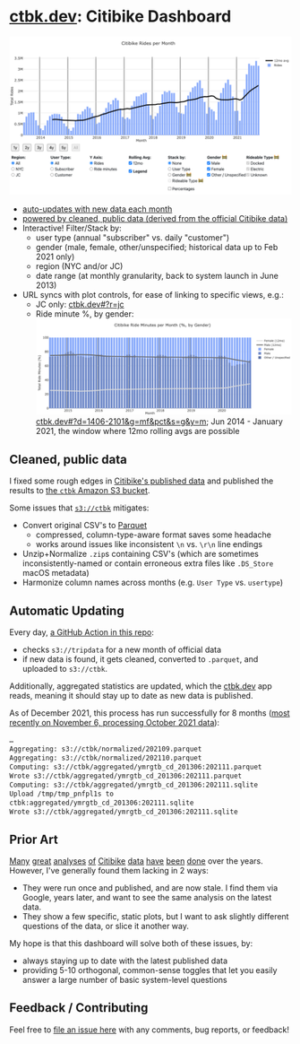 # [ctbk.dev](https://ctbk.dev/): Citibike Dashboard

[![Screenshot of dashboard; per-month ride counts going back 5 years, with a 12mo rolling avg showing mostly steady growth](./screenshot.png)][ctbk.dev]

- [auto-updates with new data each month](#auto-update)
- [powered by cleaned, public data (derived from the official Citibike data)](#cleaned-data)
- Interactive! Filter/Stack by:
  - user type (annual "subscriber" vs. daily "customer")
  - gender (male, female, other/unspecified; historical data up to Feb 2021 only)
  - region (NYC and/or JC)
  - date range (at monthly granularity, back to system launch in June 2013)
- URL syncs with plot controls, for ease of linking to specific views, e.g.:
  - JC only: [ctbk.dev#?r=jc](https://ctbk.dev/#?r=jc)
  - Ride minute %, by gender:
    [![](./gender-percents-minutes.png)][gender pcts plot]
    [ctbk.dev#?d=1406-2101&g=mf&pct&s=g&y=m][gender pcts plot]; Jun 2014 - January 2021, the window where 12mo rolling avgs are possible


## Cleaned, public data <a id="cleaned-data"></a>
I fixed some rough edges in [Citibike's published data][citibike system data] and published the results to [the `ctbk` Amazon S3 bucket][`s3://ctbk`].

Some issues that [`s3://ctbk`] mitigates:
- Convert original CSV's to [Parquet]
  - compressed, column-type-aware format saves some headache
  - works around issues like inconsistent `\n` vs. `\r\n` line endings
- Unzip+Normalize `.zip`s containing CSV's (which are sometimes inconsistently-named or contain erroneous extra files like `.DS_Store` macOS metadata)
- Harmonize column names across months (e.g. `User Type` vs. `usertype`)

## Automatic Updating <a id="auto-update"></a>
Every day, [a GitHub Action in this repo](https://github.com/neighbor-ryan/ctbk.dev/actions):
- checks `s3://tripdata` for a new month of official data
- if new data is found, it gets cleaned, converted to `.parquet`, and uploaded to `s3://ctbk`.

Additionally, aggregated statistics are updated, which the [ctbk.dev] app reads, meaning it should stay up to date as new data is published.

As of December 2021, this process has run successfully for 8 months ([most recently on November 6, processing October 2021 data][202110 GHA]):
```
…
Aggregating: s3://ctbk/normalized/202109.parquet
Aggregating: s3://ctbk/normalized/202110.parquet
Computing: s3://ctbk/aggregated/ymrgtb_cd_201306:202111.parquet
Wrote s3://ctbk/aggregated/ymrgtb_cd_201306:202111.parquet
Computing: s3://ctbk/aggregated/ymrgtb_cd_201306:202111.sqlite
Upload /tmp/tmp_pnfpl1s to ctbk:aggregated/ymrgtb_cd_201306:202111.sqlite
Wrote s3://ctbk/aggregated/ymrgtb_cd_201306:202111.sqlite
```

## Prior Art
[Many][ckran-20210305] [great][toddschneider-20160113] [analyses][jc-analysis-2017] [of][jc-analysis-2018] [Citibike][datastudio-analysis] [data][cl2871-analysis] [have][tableau #citibike] [been][coursera citibike viz course] [done][juanjocarin analysis] over the years. However, I've generally found them lacking in 2 ways:
- They were run once and published, and are now stale. I find them via Google, years later, and want to see the same analysis on the latest data.
- They show a few specific, static plots, but I want to ask slightly different questions of the data, or slice it another way.

My hope is that this dashboard will solve both of these issues, by:
- always staying up to date with the latest published data
- providing 5-10 orthogonal, common-sense toggles that let you easily answer a large number of basic system-level questions

## Feedback / Contributing
Feel free to [file an issue here](https://github.com/neighbor-ryan/ctbk.dev/issues) with any comments, bug reports, or feedback!

[ckran-20210305]: https://towardsdatascience.com/exploring-the-effects-of-the-pandemic-on-nyc-bike-share-usage-ab79f67ac2df
[toddschneider-20160113]: https://toddwschneider.com/posts/a-tale-of-twenty-two-million-citi-bikes-analyzing-the-nyc-bike-share-system/
[jc-analysis-2017]: https://www.bikejc.org/resources/citibikejc-2017
[jc-analysis-2018]: https://www.bikejc.org/citi-bike-usage-jersey-city-2018
[datastudio-analysis]: https://datastudio.google.com/u/0/reporting/a6fc910f-b100-4ac5-a72b-2fa35880f149/page/SKniB
[cl2871-analysis]: https://github.com/cl2871/citibike
[tableau #citibike]: https://public.tableau.com/en-gb/search/all/%23CitiBike
[coursera citibike viz course]: https://www.coursera.org/projects/visualizing-citibike-trips-tableau
[juanjocarin analysis]: http://juanjocarin.github.io/Citibike-viz/

[citibike system data]: https://www.citibikenyc.com/system-data
[citibike s3 index]: https://s3.amazonaws.com/tripdata/index.html
[`s3://ctbk`]: https://s3.amazonaws.com/ctbk/index.html
[Parquet]: https://parquet.apache.org/
[202110 GHA]: https://github.com/neighbor-ryan/ctbk.dev/runs/4125143693#step:6:396

[ctbk.dev]: https://ctbk.dev/
[gender pcts plot]: https://ctbk.dev#?d=1406-2101&g=mf&pct&s=g&y=m
